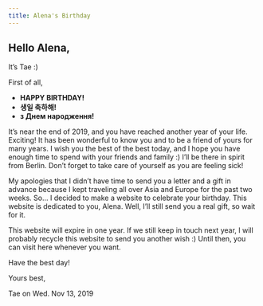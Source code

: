```yaml
---
title: Alena's Birthday
---
```


## Hello Alena,

It’s Tae :)

First of all,

* **HAPPY BIRTHDAY!**
* **생일 축하해!**
* **з Днем народження!**

It’s near the end of 2019, and you have reached another year of your life. Exciting! It has been wonderful to know you and to be a friend of yours for many years. I wish you the best of the best today, and I hope you have enough time to spend with your friends and family :) I’ll be there in spirit from Berlin. Don’t forget to take care of yourself as you are feeling sick!

My apologies that I didn’t have time to send you a letter and a gift in advance because I kept traveling all over Asia and Europe for the past two weeks. So… I decided to make a website to celebrate your birthday. This website is dedicated to you, Alena. Well, I’ll still send you a real gift, so wait for it.

This website will expire in one year. If we still keep in touch next year, I will probably recycle this website to send you another wish :) Until then, you can visit here whenever you want.

Have the best day!

Yours best,

Tae on Wed. Nov 13, 2019
